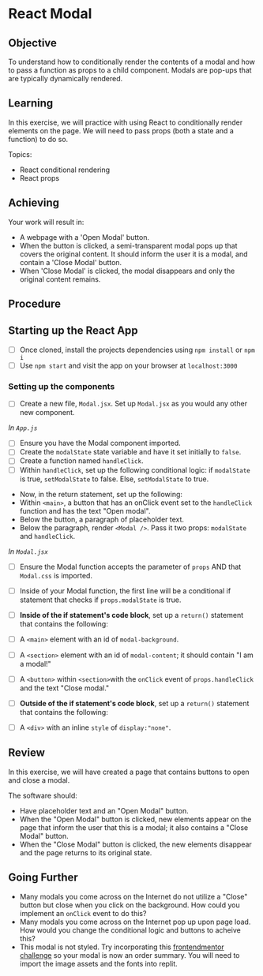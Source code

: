 # React Modal

## Objective

To understand how to conditionally render the contents of a modal and how to pass a function as props to a child component. Modals are pop-ups that are typically dynamically rendered.

## Learning

In this exercise, we will practice with using React to conditionally render elements on the page. We will need to pass props (both a state and a function) to do so.

Topics:

- React conditional rendering
- React props

## Achieving

Your work will result in:

- A webpage with a 'Open Modal' button.
- When the button is clicked, a semi-transparent modal pops up that covers the original content. It should inform the user it is a modal, and contain a 'Close Modal' button.
- When 'Close Modal' is clicked, the modal disappears and only the original content remains.

## Procedure

## Starting up the React App
- [ ] Once cloned, install the projects dependencies using `npm install` or `npm i`
- [ ] Use `npm start` and visit the app on your browser at `localhost:3000`

### Setting up the components

- [ ] Create a new file, `Modal.jsx`. Set up `Modal.jsx` as you would any other new component. 

_In `App.js`_

- [ ] Ensure you have the Modal component imported.
- [ ] Create the `modalState` state variable and have it set initially to `false`.
- [ ] Create a function named `handleClick`.
- [ ] Within `handleClick`, set up the following conditional logic: if `modalState` is true, `setModalState` to false. Else, `setModalState` to true.
- Now, in the return statement, set up the following:
- Within `<main>`, a button that has an onClick event set to the `handleClick` function and has the text "Open modal".
- Below the button, a paragraph of placeholder text.
- Below the paragraph, render `<Modal />`. Pass it two props: `modalState` and `handleClick`.

_In `Modal.jsx`_

-  [ ] Ensure the Modal function accepts the parameter of `props` AND that `Modal.css` is imported.
-  [ ] Inside of your Modal function, the first line will be a conditional if statement that checks if `props.modalState` is true.
-  [ ] **Inside of the if statement's code block**, set up a `return()` statement that contains the following:
-  [ ] A `<main>` element with an id of `modal-background`.
-  [ ] A `<section>` element with an id of `modal-content`; it should contain "I am a modal!"
-  [ ] A `<button>` within `<section>`with the `onClick` event of `props.handleClick` and the text "Close modal."
-  [ ] **Outside of the if statement's code block**, set up a `return()` statement that contains the following:
-  [ ] A `<div>` with an inline `style` of `display:"none"`.


## Review

In this exercise, we will have created a page that contains buttons to open and close a modal. 

The software should:

- Have placeholder text and an "Open Modal" button.
- When the "Open Modal" button is clicked, new elements appear on the page that inform the user that this is a modal; it also contains a "Close Modal" button.
- When the "Close Modal" button is clicked, the new elements disappear and the page returns to its original state.

## Going Further

- Many modals you come across on the Internet do not utilize a "Close" button but close when you click on the background. How could you implement an `onClick` event to do this?
- Many modals you come across on the Internet pop up upon page load. How would you change the conditional logic and buttons to acheive this?
- This modal is not styled. Try incorporating this [frontendmentor challenge](https://www.frontendmentor.io/challenges/order-summary-component-QlPmajDUj) so your modal is now an order summary. You will need to import the image assets and the fonts into replit.
